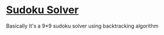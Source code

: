 # [Sudoku Solver](https://www.freecodecamp.org/learn/quality-assurance/quality-assurance-projects/sudoku-solver)
Basically It's a 9*9 sudoku solver using backtracking algorithm
